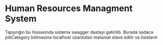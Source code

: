 # Human Resources Managment System

Tapşırığın bu hissəsində sistemə swagger dəstəyi gətirilib. Burada sadəcə jobCategory bölməsinə localhost üzərindən məlumat əlavə edilir və listələnir
